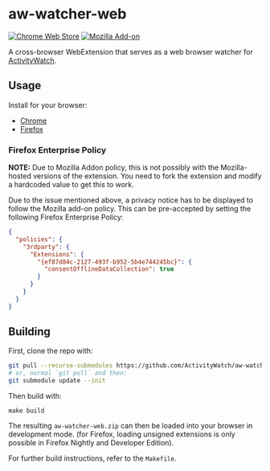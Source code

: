 # aw-watcher-web

[![Chrome Web Store](https://img.shields.io/chrome-web-store/v/nglaklhklhcoonedhgnpgddginnjdadi.svg)][chrome]
[![Mozilla Add-on](https://img.shields.io/amo/v/aw-watcher-web.svg)][firefox]

A cross-browser WebExtension that serves as a web browser watcher for [ActivityWatch][activitywatch].


## Usage

Install for your browser:

 - [Chrome][chrome]
 - [Firefox][firefox]

[activitywatch]: https://github.com/ActivityWatch/activitywatch
[firefox]: https://addons.mozilla.org/en-US/firefox/addon/aw-watcher-web/
[chrome]: https://chrome.google.com/webstore/detail/nglaklhklhcoonedhgnpgddginnjdadi/
[build-source-cmt]: https://github.com/ActivityWatch/aw-watcher-web/issues/94#issuecomment-1315773537
[last-xpi]: https://github.com/ActivityWatch/aw-watcher-web/releases/download/v0.4.3/aw-watcher-web-v0.4.3.xpi
[818]: https://github.com/orgs/ActivityWatch/discussions/818#discussioncomment-4017528

### Firefox Enterprise Policy

**NOTE:** Due to Mozilla Addon policy, this is not possibly with the Mozilla-hosted versions of the extension. You need to fork the extension and modify a hardcoded value to get this to work.

Due to the issue mentioned above, a privacy notice has to be displayed to follow the Mozilla add-on policy. This can be pre-accepted by setting the following Firefox Enterprise Policy:
```json
{
  "policies": {
    "3rdparty": {
      "Extensions": {
        "{ef87d84c-2127-493f-b952-5b4e744245bc}": {
          "consentOfflineDataCollection": true
        }
      }
    }
  }
}
```

## Building

First, clone the repo with:

```sh
git pull --recurse-submodules https://github.com/ActivityWatch/aw-watcher-web.git
# or, normal `git pull` and then:
git submodule update --init
```

Then build with:

```
make build
```

The resulting `aw-watcher-web.zip` can then be loaded into your browser in development mode. (for Firefox, loading unsigned extensions is only possible in Firefox Nightly and Developer Edition).

For further build instructions, refer to the `Makefile`.
